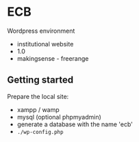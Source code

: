 # ECB #

Wordpress environment

* institutional website
* 1.0
* makingsense - freerange

## Getting started

Prepare the local site:

* xampp / wamp
* mysql (optional phpmyadmin)
* generate a database with the name 'ecb' 
* `./wp-config.php`